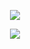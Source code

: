 <p align="center"> 
  <img src="https://github-readme-stats.vercel.app/api?username=zhaozkTHU&hide=stars,prs&theme=radical&show_icons=true&count_private=true">
</p>
<p align="center"> 
  <img src="https://github-readme-stats.vercel.app/api/top-langs/?username=zhaozkTHU&theme=radical&hide=css,html">
</p>
